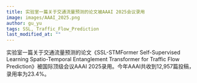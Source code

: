 ```yaml
---
title: 实验室一篇关于交通流量预测的论文被AAAI 2025会议录用
image: images/AAAI_2025.png
author: gu_yu
tags: SSL, Traffic_Flow_Prediction
last_modified_at: ""
---
```

<!-- excerpt start -->
实验室一篇关于交通流量预测的论文《SSL-STMFormer Self-Supervised Learning Spatio-Temporal Entanglement Transformer for Traffic Flow Prediction》被国际顶级会议AAAI 2025录用。今年AAAI共收到12,957篇投稿，录用率为23.4%。<br>
<!-- excerpt end -->

